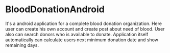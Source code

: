# BloodDonationAndroid
It's a android application for a complete blood donation organization. Here user can create his own account and create post about need of blood. User also can search donors who is available to donate. Application itself automatically can calculate users next minimum donation date and show remaining days.
